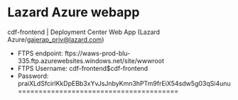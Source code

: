 # Lazard Azure webapp
cdf-frontend | Deployment Center
Web App (Lazard Azure/gajerap_priv@lazard.com)

- FTPS endpoint: ftps://waws-prod-blu-335.ftp.azurewebsites.windows.net/site/wwwroot
- FTPS Username: cdf-frontend\$cdf-frontend
- Password: praiXLdSfcirlKkDpEBb3xYvJsJnbyKmn3hPTm9frEiX54sdw5g03qSi4unu
=======================================
